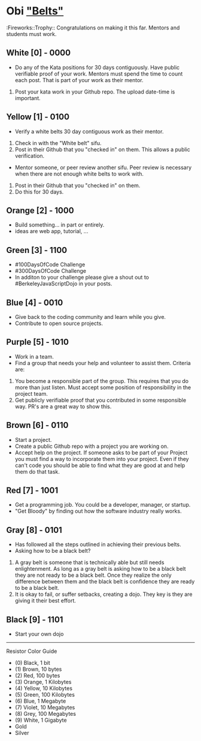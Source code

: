 # Obi ["Belts"](https://en.wikipedia.org/wiki/Obi_(martial_arts))
:Fireworks::Trophy:: Congratulations on making it this far. Mentors and students must work.

## White [0] - 0000
- Do any of the Kata positions for 30 days contiguously. Have public verifiable proof of your work. Mentors must spend the time to count each post. That is part of your work as their mentor. 
1. Post your kata work in your Github repo. The upload date-time is important. 

## Yellow [1] - 0100
- Verify a white belts 30 day contiguous work as their mentor.
1. Check in with the "White belt" sifu. 
2. Post in their Github that you "checked in" on them. This allows a public verification.

- Mentor someone, or peer review another sifu. Peer review is necessary when there are not enough white belts to work with.
1. Post in their Github that you "checked in" on them.
2. Do this for 30 days.

## Orange [2] - 1000
- Build something... in part or entirely.
- ideas are web app, tutorial, ...

## Green [3] - 1100
- #100DaysOfCode Challenge
- #300DaysOfCode Challenge
- In additon to your challenge please give a shout out to #BerkeleyJavaScriptDojo in your posts.

## Blue [4] - 0010
- Give back to the coding community and learn while you give.
- Contribute to open source projects.

## Purple [5] - 1010
- Work in a team.
- Find a group that needs your help and volunteer to assist them. Criteria are:
1. You become a responsible part of the group. This requires that you do more than just listen. Must accept some position of responsibility in the project team.
2. Get publicly verifiable proof that you contributed in some responsible way. PR's are a great way to show this.

## Brown [6] - 0110
- Start a project.
- Create a public Github repo with a project you are working on.
- Accept help on the project. If someone asks to be part of your Project you must find a way to incorporate them into your project. Even if they can't code you should be able to find what they are good at and help them do that task.

## Red [7] - 1001
- Get a programming job. You could be a developer, manager, or startup.
- "Get Bloody" by finding out how the software industry really works.

## Gray [8] - 0101
- Has followed all the steps outlined in achieving their previous belts.
- Asking how to be a black belt?
1. A gray belt is someone that is technically able but still needs enlightenment. As long as a gray belt is asking how to be a black belt they are not ready to be a black belt. Once they realize the only difference between them and the black belt is confidence they are ready to be a black belt.
2. It is okay to fail, or suffer setbacks, creating a dojo. They key is they are giving it their best effort.

## Black [9] - 1101
- Start your own dojo

---
Resistor Color Guide

- (0) Black,    1   bit
- (1) Brown,    10  bytes
- (2) Red,      100 bytes
- (3) Orange,   1   Kilobytes
- (4) Yellow,   10  Kilobytes
- (5) Green,    100 Kilobytes
- (6) Blue,     1   Megabyte
- (7) Violet,   10  Megabytes
- (8) Grey,     100 Megabytes
- (9) White,    1   Gigabyte
- Gold
- Silver